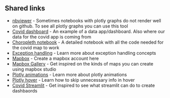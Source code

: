 ## Shared links
* [nbviewer](https://nbviewer.org/) - Sometimes notebooks with plotly graphs do not render well on github. To see all plotly graphs you can use this tool
* [Covid dashboard](https://covid19.who.int/) - An example of a data app/dashboard. Also where our data for the covid app is coming from
* [Choropleth notebook](https://nbviewer.org/github/Joy879/choropleth_samples/blob/main/Choropleth_may.ipynb) - A detailed notebook with all the code needed for the covid map to work
* [Exception handling](https://realpython.com/python-exceptions/) - Learn more about exception handling concepts
* [Mapbox](https://www.mapbox.com/) - Create a mapbox account here
* [Mapbox Gallery](https://www.mapbox.com/gallery/) - Get inspired on the kinds of maps you can create using mapbox studio
* [Plotly animations](https://plotly.com/python/animations/) - Learn more about plotly animations
* [Plotly hover](https://plotly.com/python/hover-text-and-formatting/#modifying-the-hovertemplate-of-a-plotly-express-figure) - Learn how to skip unnecessary info in hover
* [Covid Streamlit](https://geoffrey-oyugi-who-covid-dashboard-app-tyh6n3.streamlit.app/) - Get inspired to see what streamlit can do to create dashbaords

